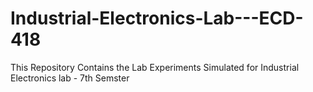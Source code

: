 # Industrial-Electronics-Lab---ECD-418
This Repository Contains the Lab Experiments Simulated for Industrial Electronics lab - 7th Semster
